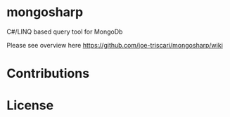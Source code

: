 # mongosharp
C#/LINQ based query tool for MongoDb

Please see overview here
https://github.com/joe-triscari/mongosharp/wiki

# Contributions

# License
